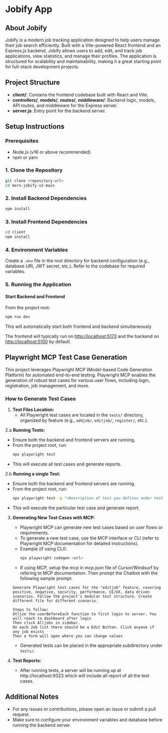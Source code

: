 # Jobify App

## About Jobify
Jobify is a modern job tracking application designed to help users manage their job search efficiently. Built with a Vite-powered React frontend and an Express.js backend, Jobify allows users to add, edit, and track job applications, view statistics, and manage their profiles. The application is structured for scalability and maintainability, making it a great starting point for full-stack development projects.

## Project Structure
- **client/**: Contains the frontend codebase built with React and Vite.
- **controllers/**, **models/**, **routes/**, **middleware/**: Backend logic, models, API routes, and middleware for the Express server.
- **server.js**: Entry point for the backend server.

## Setup Instructions

### Prerequisites
- Node.js (v16 or above recommended)
- npm or yarn

### 1. Clone the Repository
```bash
git clone <repository-url>
cd mern-jobify-v2-main
```

### 2. Install Backend Dependencies
```bash
npm install
```

### 3. Install Frontend Dependencies
```bash
cd client
npm install
```

### 4. Environment Variables
Create a `.env` file in the root directory for backend configuration (e.g., database URI, JWT secret, etc.). Refer to the codebase for required variables.

### 5. Running the Application
#### Start Backend and Frontend
From the project root:
```bash
npm run dev
```
This will automatically start both frontend and backend simultaneously

The frontend will typically run on [http://localhost:5173](http://localhost:5173) and the backend on [http://localhost:5100](http://localhost:5100) by default.

## Playwright MCP Test Case Generation

This project leverages Playwright MCP (Model-based Code Generation Platform) for automated end-to-end testing. Playwright MCP enables the generation of robust test cases for various user flows, including login, registration, job management, and more.

### How to Generate Test Cases
1. **Test Files Location:**
   - All Playwright test cases are located in the `tests/` directory, organized by feature (e.g., `addjob/`, `editjob/`, `register/`, etc.).

2.a **Running Tests:**
   - Ensure both the backend and frontend servers are running.
   - From the project root, run:
     ```bash
     npx playwright test
     ```
   - This will execute all test cases and generate reports.

2.b **Running a single Test:**
   - Ensure both the backend and frontend servers are running.
   - From the project root, run:
     ```bash
     npx playwright test -g "<Description of test you defines under test.describe()>"
     ```
   - This will execute the particular test case and generate report.

3. **Generating New Test Cases with MCP:**
   - Playwright MCP can generate new test cases based on user flows or requirements.
   - To generate a new test case, use the MCP interface or CLI (refer to Playwright MCP documentation for detailed instructions).
   - Example (if using CLI):
     ```bash
     npx playwright codegen <url>
     ```
   - If using MCP, setup the mcp in mcp.json file of Cursor/Windsurf by refering to MCP documentation. Then prompt the Chatbot with the following sample prompt:
    ```
    Generate Playwright test cases for the "editjob" feature, covering positive, negative, security, performance, UI/UX, data driven scenarios. Follow the project's modular test structure. Create different file for different scenario.

    Steps to follow:
    Utlize the userBeforeEach function to first login to server. You will reach to dashboard after login
    Then click Alljobs in sidebar. 
    On each Job list there should be a Edit Button. Click anyone if  any job exists
    Then a form will open where you can change values
    ```

   - Generated tests can be placed in the appropriate subdirectory under `tests/`.

4. **Test Reports:**
   - After running tests, a server will be running up at http://localhost:9323 which will include all report of all the test cases.

## Additional Notes
- For any issues or contributions, please open an issue or submit a pull request.
- Make sure to configure your environment variables and database before running the backend server.


